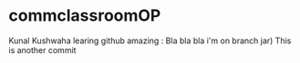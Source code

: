 # commclassroomOP

Kunal Kushwaha learing github amazing :
Bla bla bla i'm on branch jar)
This is another commit
